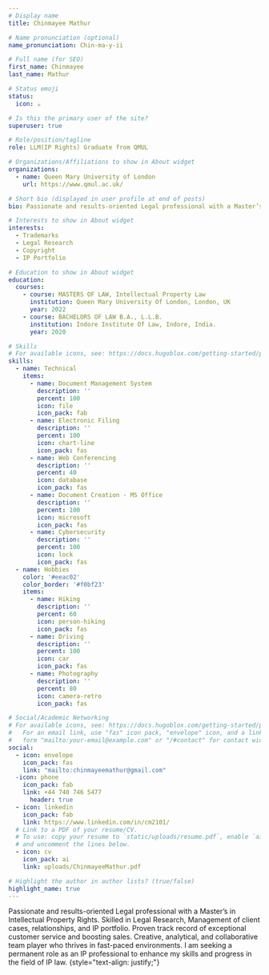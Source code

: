 ```yaml
---
# Display name
title: Chinmayee Mathur

# Name pronunciation (optional)
name_pronunciation: Chin-ma-y-ii 

# Full name (for SEO)
first_name: Chinmayee
last_name: Mathur

# Status emoji
status: 
  icon: ☕️

# Is this the primary user of the site?
superuser: true

# Role/position/tagline
role: LLM(IP Rights) Graduate from QMUL

# Organizations/Affiliations to show in About widget
organizations:
  - name: Queen Mary University of London
    url: https://www.qmul.ac.uk/

# Short bio (displayed in user profile at end of posts)
bio: Passionate and results-oriented Legal professional with a Master’s in Intellectual Property Rights

# Interests to show in About widget
interests:
  - Trademarks
  - Legal Research
  - Copyright
  - IP Portfolio

# Education to show in About widget
education:
  courses:
    - course: MASTERS OF LAW, Intellectual Property Law
      institution: Queen Mary University Of London, London, UK
      year: 2022
    - course: BACHELORS OF LAW B.A., L.L.B.
      institution: Indore Institute Of Law, Indore, India. 
      year: 2020

# Skills
# For available icons, see: https://docs.hugoblox.com/getting-started/page-builder/#icons
skills:
  - name: Technical
    items:
      - name: Document Management System
        description: ''
        percent: 100
        icon: file
        icon_pack: fab
      - name: Electronic Filing
        description: ''
        percent: 100
        icon: chart-line
        icon_pack: fas
      - name: Web Conferencing
        description: ''
        percent: 40
        icon: database
        icon_pack: fas
      - name: Document Creation - MS Office
        description: ''
        percent: 100
        icon: microsoft
        icon_pack: fas
      - name: Cybersecurity
        description: ''
        percent: 100
        icon: lock
        icon_pack: fas
  - name: Hobbies
    color: '#eeac02'
    color_border: '#f0bf23'
    items:
      - name: Hiking
        description: ''
        percent: 60
        icon: person-hiking
        icon_pack: fas
      - name: Driving
        description: ''
        percent: 100
        icon: car
        icon_pack: fas
      - name: Photography
        description: ''
        percent: 80
        icon: camera-retro
        icon_pack: fas

# Social/Academic Networking
# For available icons, see: https://docs.hugoblox.com/getting-started/page-builder/#icons
#   For an email link, use "fas" icon pack, "envelope" icon, and a link in the
#   form "mailto:your-email@example.com" or "/#contact" for contact widget.
social:
  - icon: envelope
    icon_pack: fas
    link: "mailto:chinmayeemathur@gmail.com"
  -icon: phone
    icon_pack: fab
    link: +44 740 746 5477
      header: true
  - icon: linkedin
    icon_pack: fab
    link: https://www.linkedin.com/in/cm2101/
  # Link to a PDF of your resume/CV.
  # To use: copy your resume to `static/uploads/resume.pdf`, enable `ai` icons in `params.yaml`,
  # and uncomment the lines below.
  - icon: cv
    icon_pack: ai
    link: uploads/ChinmayeeMathur.pdf

# Highlight the author in author lists? (true/false)
highlight_name: true
---
```


Passionate and results-oriented Legal professional with a Master’s in Intellectual Property Rights. Skilled in Legal Research, Management of client cases, relationships, and IP portfolio. Proven track record of exceptional customer service and boosting sales. Creative, analytical, and collaborative team player who thrives in fast-paced environments. I am seeking a permanent role as an IP professional to enhance my skills and progress in the field of IP law.
{style="text-align: justify;"}
